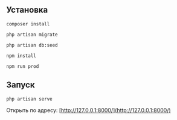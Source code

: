 ## Установка

`composer install`

`php artisan migrate`

`php artisan db:seed`

`npm install`

`npm run prod`

## Запуск

`php artisan serve`

Открыть по адресу: [http://127.0.0.1:8000/](http://127.0.0.1:8000/)
